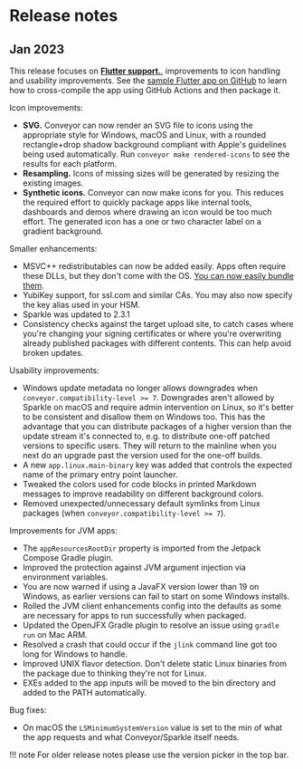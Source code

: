 # Release notes

## Jan 2023

This release focuses on [**Flutter support.**](configs/flutter.md), improvements to icon handling and usability improvements. See the
[sample Flutter app on GitHub](https://github.com/hydraulic-software/flutter-demo) to learn how to cross-compile the app using GitHub Actions
and then package it.

Icon improvements:

* **SVG.** Conveyor can now render an SVG file to icons using the appropriate style for Windows, macOS and Linux, with a rounded rectangle+drop shadow background compliant with Apple's guidelines being used automatically. Run `conveyor make rendered-icons` to see the results for each platform.
* **Resampling.** Icons of missing sizes will be generated by resizing the existing images.
* **Synthetic icons.** Conveyor can now make icons for you. This reduces the required effort to quickly package apps like internal tools, dashboards and demos where drawing an icon would be too much effort. The generated icon has a one or two character label on a gradient background.

Smaller enhancements:

* MSVC++ redistributables can now be added easily. Apps often require these DLLs, but they don't come with the OS. [You can now easily bundle them](stdlib/index.md#microsoft-visual-c-redistributables).
* YubiKey support, for ssl.com and similar CAs. You may also now specify the key alias used in your HSM.
* Sparkle was updated to 2.3.1
* Consistency checks against the target upload site, to catch cases where you're changing your signing certificates or where you're overwriting already published packages with different contents. This can help avoid broken updates.

Usability improvements:

* Windows update metadata no longer allows downgrades when `conveyor.compatibility-level >= 7`. Downgrades aren't allowed by Sparkle on macOS and require admin intervention on Linux, so it's better to be consistent and disallow them on Windows too. This has the advantage that you can distribute packages of a higher version than the update stream it's connected to, e.g. to distribute one-off patched versions to specific users. They will return to the mainline when you next do an upgrade past the version used for the one-off builds.
* A new `app.linux.main-binary` key was added that controls the expected name of the primary entry point launcher.
* Tweaked the colors used for code blocks in printed Markdown messages to improve readability on different background colors.
* Removed unexpected/unnecessary default symlinks from Linux packages (when `conveyor.compatibility-level >= 7`).

Improvements for JVM apps:

* The `appResourcesRootDir` property is imported from the Jetpack Compose Gradle plugin.
* Improved the protection against JVM argument injection via environment variables.
* You are now warned if using a JavaFX version lower than 19 on Windows, as earlier versions can fail to start on some Windows installs.
* Rolled the JVM client enhancements config into the defaults as some are necessary for apps to run successfully when packaged.
* Updated the OpenJFX Gradle plugin to resolve an issue using `gradle run` on Mac ARM.
* Resolved a crash that could occur if the `jlink` command line got too long for Windows to handle.
* Improved UNIX flavor detection. Don't delete static Linux binaries from the package due to thinking they're not for Linux.
* EXEs added to the app inputs will be moved to the bin directory and added to the PATH automatically.

Bug fixes:

* On macOS the `LSMinimumSystemVersion` value is set to the min of what the app requests and what Conveyor/Sparkle itself needs.

!!! note 
    For older release notes please use the version picker in the top bar.
